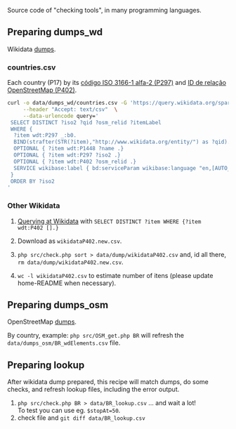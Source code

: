 Source code of "checking tools", in many programming languages.

## Preparing dumps_wd
Wikidata [dumps](https://en.wikipedia.org/wiki/Database_dump).

### countries.csv
Each country (P17) by its [código ISO 3166-1 alfa-2 (P297)](https://www.wikidata.org/wiki/Property:P297)
and  [ID de relação OpenStreetMap (P402)](https://www.wikidata.org/wiki/Property:P402).

```sh
curl -o data/dumps_wd/countries.csv -G 'https://query.wikidata.org/sparql' \
     --header "Accept: text/csv"  \
     --data-urlencode query='
 SELECT DISTINCT ?iso2 ?qid ?osm_relid ?itemLabel
 WHERE {
  ?item wdt:P297 _:b0.
  BIND(strafter(STR(?item),"http://www.wikidata.org/entity/") as ?qid).
  OPTIONAL { ?item wdt:P1448 ?name .}
  OPTIONAL { ?item wdt:P297 ?iso2 .}
  OPTIONAL { ?item wdt:P402 ?osm_relid .}
  SERVICE wikibase:label { bd:serviceParam wikibase:language "en,[AUTO_LANGUAGE]" . }
 }
 ORDER BY ?iso2
'
```

### Other Wikidata

1. [Querying at Wikidata](https://query.wikidata.org/#SELECT%20DISTINCT%20%3Fitem%20WHERE%20%7B%3Fitem%20wdt%3AP402%20%5B%5D.%7D%0A) with `SELECT DISTINCT ?item WHERE {?item wdt:P402 [].}`

2. Download as `wikidataP402.new.csv`.

3. `php src/check.php sort > data/dump/wikidataP402.csv` and, id all there,  `rm data/dump/wikidataP402.new.csv`.

4. `wc -l wikidataP402.csv` to estimate number of itens (please update home-README when necessary).

## Preparing dumps_osm
OpenStreetMap [dumps](https://en.wikipedia.org/wiki/Database_dump).

By country, example: `php src/OSM_get.php BR` will refresh the `data/dumps_osm/BR_wdElements.csv` file.
<!--
This Overpass-script generates content for [`osm_way.csv`](../data/dump/osm_way.csv) file.
Replacing `way` to `relation` at  script, will generate `osm_relation.csv` file.

As [this discussion](https://gis.stackexchange.com/q/288751/7505) the best is perhapts to use OSMium tools, https://osmcode.org/osmium-tool
See [osmium-tags-filter](https://github.com/osmcode/osmium-tool/blob/master/man/osmium-tags-filter.md).
-->

## Preparing lookup

After wikidata dump prepared, this recipe will match dumps, do some checks, and refresh lookup files, including the error output.

1. `php src/check.php BR > data/BR_lookup.csv` ... and wait a lot!<br/>To test you can use eg. `$stopAt=50`.
2. check file and `git diff data/BR_lookup.csv`

